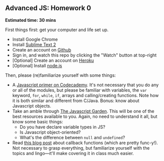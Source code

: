 ## Advanced JS: Homework 0

**Estimated time: 30 mins**

First things first: get your computer and life set up.

- Install Google Chrome
- Install [Sublime Text 2](http://www.sublimetext.com/2)
- Create an account on [Github](github.com)
- Sign in, and watch this repo by clicking the "Watch" button at top-right
- [Optional] Create an account on [Heroku](heroku.com)
- [Optional] Install [node.js](http://nodejs.org/download/)

Then, please (re)familiarize yourself with some things:

- A [Javascript primer on Codecademy](http://www.codecademy.com/en/tracks/javascript). It's not necessary that you do any or all of the modules, but please be familiar with variables, the `var` keyword, `for`, `while`, `if`, arrays and calling/creating functions. Note how it is both similar and different from C/Java. Bonus: know about Javascript objects.
- Take an amble through [The Javascript Garden](http://bonsaiden.github.io/JavaScript-Garden/). This will be one of the best resources available to you. Again, no need to understand it all, but know some basic things:
  - Do you have declare variable types in JS?
  - Is Javascript object-oriented?
  - What's the difference between `null` and `undefined`?
- Read [this blog post](http://recurial.com/programming/understanding-callback-functions-in-javascript) about callback functions (which are pretty func-y!). Not necessary to grasp everything, but familiarize yourself with the topics and lingo—it'll make covering it in class much easier.